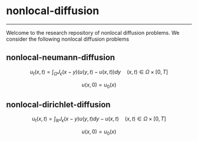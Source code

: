 # nonlocal-diffusion
---

Welcome to the research repository of nonlocal diffusion problems. We consider the following nonlocal diffusion problems

## nonlocal-neumann-diffusion

$$u_t(x,t) = \int_\Omega J_\epsilon(x-y)\left(u(y,t) - u(x,t)\right) dy  \quad (x,t) \in \Omega \times [0, T]$$

$$u(x,0) = u_0(x)$$

## nonlocal-dirichlet-diffusion

$$u_t(x,t) = \int_\mathbb{R} J_\epsilon(x-y)u(y, t)dy - u(x, t) \quad (x,t) \in \Omega \times [0, T]$$

$$u(x, 0) = u_0(x)$$

